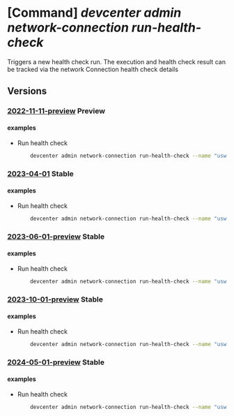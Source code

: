 # [Command] _devcenter admin network-connection run-health-check_

Triggers a new health check run. The execution and health check result can be tracked via the network Connection health check details

## Versions

### [2022-11-11-preview](/Resources/mgmt-plane/L3N1YnNjcmlwdGlvbnMve30vcmVzb3VyY2Vncm91cHMve30vcHJvdmlkZXJzL21pY3Jvc29mdC5kZXZjZW50ZXIvbmV0d29ya2Nvbm5lY3Rpb25zL3t9L3J1bmhlYWx0aGNoZWNrcw==/2022-11-11-preview.xml) **Preview**

<!-- mgmt-plane /subscriptions/{}/resourcegroups/{}/providers/microsoft.devcenter/networkconnections/{}/runhealthchecks 2022-11-11-preview -->

#### examples

- Run health check
    ```bash
        devcenter admin network-connection run-health-check --name "uswest3network" --resource-group "rg1"
    ```

### [2023-04-01](/Resources/mgmt-plane/L3N1YnNjcmlwdGlvbnMve30vcmVzb3VyY2Vncm91cHMve30vcHJvdmlkZXJzL21pY3Jvc29mdC5kZXZjZW50ZXIvbmV0d29ya2Nvbm5lY3Rpb25zL3t9L3J1bmhlYWx0aGNoZWNrcw==/2023-04-01.xml) **Stable**

<!-- mgmt-plane /subscriptions/{}/resourcegroups/{}/providers/microsoft.devcenter/networkconnections/{}/runhealthchecks 2023-04-01 -->

#### examples

- Run health check
    ```bash
        devcenter admin network-connection run-health-check --name "uswest3network" --resource-group "rg1"
    ```

### [2023-06-01-preview](/Resources/mgmt-plane/L3N1YnNjcmlwdGlvbnMve30vcmVzb3VyY2Vncm91cHMve30vcHJvdmlkZXJzL21pY3Jvc29mdC5kZXZjZW50ZXIvbmV0d29ya2Nvbm5lY3Rpb25zL3t9L3J1bmhlYWx0aGNoZWNrcw==/2023-06-01-preview.xml) **Stable**

<!-- mgmt-plane /subscriptions/{}/resourcegroups/{}/providers/microsoft.devcenter/networkconnections/{}/runhealthchecks 2023-06-01-preview -->

#### examples

- Run health check
    ```bash
        devcenter admin network-connection run-health-check --name "uswest3network" --resource-group "rg1"
    ```

### [2023-10-01-preview](/Resources/mgmt-plane/L3N1YnNjcmlwdGlvbnMve30vcmVzb3VyY2Vncm91cHMve30vcHJvdmlkZXJzL21pY3Jvc29mdC5kZXZjZW50ZXIvbmV0d29ya2Nvbm5lY3Rpb25zL3t9L3J1bmhlYWx0aGNoZWNrcw==/2023-10-01-preview.xml) **Stable**

<!-- mgmt-plane /subscriptions/{}/resourcegroups/{}/providers/microsoft.devcenter/networkconnections/{}/runhealthchecks 2023-10-01-preview -->

#### examples

- Run health check
    ```bash
        devcenter admin network-connection run-health-check --name "uswest3network" --resource-group "rg1"
    ```

### [2024-05-01-preview](/Resources/mgmt-plane/L3N1YnNjcmlwdGlvbnMve30vcmVzb3VyY2Vncm91cHMve30vcHJvdmlkZXJzL21pY3Jvc29mdC5kZXZjZW50ZXIvbmV0d29ya2Nvbm5lY3Rpb25zL3t9L3J1bmhlYWx0aGNoZWNrcw==/2024-05-01-preview.xml) **Stable**

<!-- mgmt-plane /subscriptions/{}/resourcegroups/{}/providers/microsoft.devcenter/networkconnections/{}/runhealthchecks 2024-05-01-preview -->

#### examples

- Run health check
    ```bash
        devcenter admin network-connection run-health-check --name "uswest3network" --resource-group "rg1"
    ```
